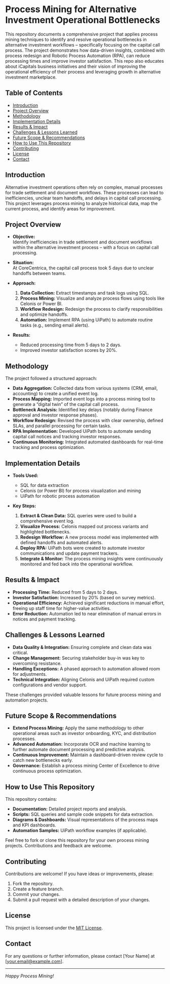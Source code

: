 # Process Mining for Alternative Investment Operational Bottlenecks 

This repository documents a comprehensive project that applies process mining techniques to identify and resolve operational bottlenecks in alternative investment workflows – specifically focusing on the capital call process. The project demonstrates how data-driven insights, combined with process redesign and Robotic Process Automation (RPA), can reduce processing times and improve investor satisfaction.
This repo also educates about iCapitals business initiatives and their vision of improving the operational efficiency of their process and leveraging growth in alternative investment marketplace.
 
## Table of Contents

- [Introduction](#introduction)
- [Project Overview](#project-overview)
- [Methodology](#methodology)
- [Implementation Details](#implementation-details)
- [Results & Impact](#results--impact)
- [Challenges & Lessons Learned](#challenges--lessons-learned)
- [Future Scope & Recommendations](#future-scope--recommendations)
- [How to Use This Repository](#how-to-use-this-repository)
- [Contributing](#contributing)
- [License](#license)
- [Contact](#contact)

## Introduction

Alternative investment operations often rely on complex, manual processes for trade settlement and document workflows. These processes can lead to inefficiencies, unclear team handoffs, and delays in capital call processing. This project leverages process mining to analyze historical data, map the current process, and identify areas for improvement.

## Project Overview

- **Objective:**  
  Identify inefficiencies in trade settlement and document workflows within the alternative investment process – with a focus on capital call processing.

- **Situation:**  
  At CoreCentrica, the capital call process took 5 days due to unclear handoffs between teams.

- **Approach:**  
  1. **Data Collection:** Extract timestamps and task logs using SQL.
  2. **Process Mining:** Visualize and analyze process flows using tools like Celonis or Power BI.
  3. **Workflow Redesign:** Redesign the process to clarify responsibilities and optimize handoffs.
  4. **Automation:** Implement RPA (using UiPath) to automate routine tasks (e.g., sending email alerts).

- **Results:**  
  - Reduced processing time from 5 days to 2 days.
  - Improved investor satisfaction scores by 20%.

## Methodology

The project followed a structured approach:
- **Data Aggregation:** Collected data from various systems (CRM, email, accounting) to create a unified event log.
- **Process Mapping:** Imported event logs into a process mining tool to generate a “digital twin” of the capital call process.
- **Bottleneck Analysis:** Identified key delays (notably during Finance approval and investor response phases).
- **Workflow Redesign:** Revised the process with clear ownership, defined SLAs, and parallel processing for certain tasks.
- **RPA Implementation:** Developed UiPath bots to automate sending capital call notices and tracking investor responses.
- **Continuous Monitoring:** Integrated automated dashboards for real-time tracking and process optimization.

## Implementation Details

- **Tools Used:**  
  - SQL for data extraction  
  - Celonis (or Power BI) for process visualization and mining  
  - UiPath for robotic process automation

- **Key Steps:**  
  1. **Extract & Clean Data:** SQL queries were used to build a comprehensive event log.
  2. **Visualize Process:** Celonis mapped out process variants and highlighted bottlenecks.
  3. **Redesign Workflow:** A new process model was implemented with defined handoffs and automated alerts.
  4. **Deploy RPA:** UiPath bots were created to automate investor communications and update payment trackers.
  5. **Integrate & Monitor:** The process mining insights were continuously monitored and fed back into the operational workflow.

## Results & Impact

- **Processing Time:** Reduced from 5 days to 2 days.
- **Investor Satisfaction:** Increased by 20% (based on survey metrics).
- **Operational Efficiency:** Achieved significant reductions in manual effort, freeing up staff time for higher-value activities.
- **Error Reduction:** Automation led to near elimination of manual errors in notices and payment tracking.

## Challenges & Lessons Learned

- **Data Quality & Integration:** Ensuring complete and clean data was critical.
- **Change Management:** Securing stakeholder buy-in was key to overcoming resistance.
- **Handling Exceptions:** A phased approach to automation allowed room for adjustments.
- **Technical Integration:** Aligning Celonis and UiPath required custom configurations and vendor support.

These challenges provided valuable lessons for future process mining and automation projects.

## Future Scope & Recommendations

- **Extend Process Mining:** Apply the same methodology to other operational areas such as investor onboarding, KYC, and distribution processes.
- **Advanced Automation:** Incorporate OCR and machine learning to further automate document processing and predictive analysis.
- **Continuous Improvement:** Maintain a dashboard-driven review cycle to catch new bottlenecks early.
- **Governance:** Establish a process mining Center of Excellence to drive continuous process optimization.

## How to Use This Repository

This repository contains:
- **Documentation:** Detailed project reports and analysis.
- **Scripts:** SQL queries and sample code snippets for data extraction.
- **Diagrams & Dashboards:** Visual representations of the process maps and KPI dashboards.
- **Automation Samples:** UiPath workflow examples (if applicable).

Feel free to fork or clone this repository for your own process mining projects. Contributions and feedback are welcome.

## Contributing

Contributions are welcome! If you have ideas or improvements, please:
1. Fork the repository.
2. Create a feature branch.
3. Commit your changes.
4. Submit a pull request with a detailed description of your changes.

## License

This project is licensed under the [MIT License](LICENSE).

## Contact

For any questions or further information, please contact [Your Name] at [your.email@example.com].

---

*Happy Process Mining!*

